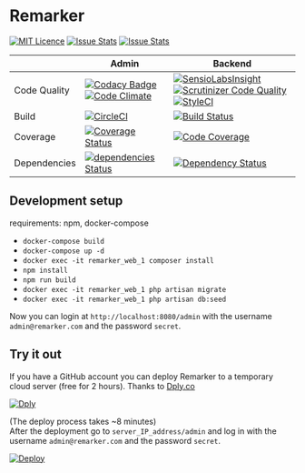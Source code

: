 # Remarker  

[![MIT Licence](https://badges.frapsoft.com/os/mit/mit.svg?v=103)](https://github.com/bigfish-hu/remarker/blob/master/LICENSE) 
[![Issue Stats](http://issuestats.com/github/bigfish-hu/remarker/badge/pr?style=flat)](http://issuestats.com/github/bigfish-hu/remarker) 
[![Issue Stats](http://issuestats.com/github/bigfish-hu/remarker/badge/issue?style=flat)](http://issuestats.com/github/bigfish-hu/remarker) 

| | Admin | Backend |
|--------|-------|---------|
|Code Quality|[![Codacy Badge](https://api.codacy.com/project/badge/Grade/8ffb76d1ea2044f38272692833a40c1b)](https://www.codacy.com/app/nadapapa/remarker?utm_source=github.com&amp;utm_medium=referral&amp;utm_content=bigfish-hu/remarker&amp;utm_campaign=Badge_Grade) [![Code Climate](https://codeclimate.com/github/bigfish-hu/remarker/badges/gpa.svg)](https://codeclimate.com/github/bigfish-hu/remarker) |[![SensioLabsInsight](https://insight.sensiolabs.com/projects/5672bd1c-eaa1-4424-92bc-4cfd4cebfb2b/mini.png)](https://insight.sensiolabs.com/projects/5672bd1c-eaa1-4424-92bc-4cfd4cebfb2b) [![Scrutinizer Code Quality](https://scrutinizer-ci.com/g/bigfish-hu/remarker/badges/quality-score.png?b=master)](https://scrutinizer-ci.com/g/bigfish-hu/remarker/?branch=master) [![StyleCI](https://styleci.io/repos/57279861/shield?branch=master)](https://styleci.io/repos/57279861)
|Build      | [![CircleCI](https://circleci.com/gh/bigfish-hu/remarker/tree/master.svg?style=svg)](https://circleci.com/gh/bigfish-hu/remarker/tree/master) |[![Build Status](https://travis-ci.org/bigfish-hu/remarker.svg?branch=master)](https://travis-ci.org/bigfish-hu/remarker)|
|Coverage   | [![Coverage Status](https://coveralls.io/repos/github/bigfish-hu/remarker/badge.svg)](https://coveralls.io/github/bigfish-hu/remarker) |[![Code Coverage](https://scrutinizer-ci.com/g/bigfish-hu/remarker/badges/coverage.png?b=master)](https://scrutinizer-ci.com/g/bigfish-hu/remarker/?branch=master)| 
|Dependencies|[![dependencies Status](https://david-dm.org/bigfish-hu/remarker/status.svg?path=admin)](https://david-dm.org/bigfish-hu/remarker?path=admin)|[![Dependency Status](https://www.versioneye.com/user/projects/5908d9bf82470b0069c268f6/badge.svg?style=flat-square)](https://www.versioneye.com/user/projects/5908d9bf82470b0069c268f6)|

## Development setup  

  requirements: npm, docker-compose  

- `docker-compose build`
- `docker-compose up -d`
- `docker exec -it remarker_web_1 composer install`
- `npm install`
- `npm run build`  
- `docker exec -it remarker_web_1 php artisan migrate`  
- `docker exec -it remarker_web_1 php artisan db:seed`

Now you can login at `http://localhost:8080/admin` with the username `admin@remarker.com` and the password `secret`.  

## Try it out  
If you have a GitHub account you can deploy Remarker to a temporary cloud server (free for 2 hours). Thanks to [Dply.co](https://dply.co/)
  
[![Dply](https://dply.co/b.svg)](https://dply.co/b/DMNqhtCG) 
  
(The deploy process takes ~8 minutes)  
After the deployment go to `server_IP_address/admin` and log in with the username `admin@remarker.com` and the password `secret`.  

[![Deploy](https://www.herokucdn.com/deploy/button.svg)](https://heroku.com/deploy?template=https://github.com/bigfish-hu/remarker/tree/issue-5)  
